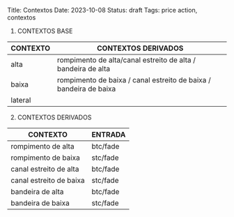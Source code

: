 Title: Contextos
Date: 2023-10-08
Status: draft
Tags: price action, contextos

1. CONTEXTOS BASE

| CONTEXTO | CONTEXTOS DERIVADOS |
| ----- | ----- |
| alta | rompimento de alta/canal estreito de alta / bandeira de alta |
| baixa | rompimento de baixa / canal estreito de baixa / bandeira de baixa |
| lateral | |
2. CONTEXTOS DERIVADOS

| CONTEXTO | ENTRADA | 
| ----- | ----- | 
| rompimento de alta | btc/fade |
| rompimento de baixa | stc/fade |
| canal estreito de alta | btc/fade |
| canal estreito de baixa | stc/fade |
| bandeira de alta | btc/fade |
| bandeira de baixa |stc/fade |
